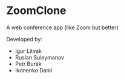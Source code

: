 # ZoomClone
<p>A web conference app (like Zoom but better)</p>

<p>Developed by:</p>
<ul>
  <li>Igor Litvak</li>
  <li>Ruslan Suleymanov</li>
  <li>Petr Burak</li>
  <li>Ikonenko Danil</li>
</ul>
